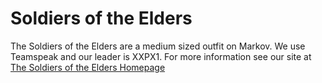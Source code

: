 # Soldiers of the Elders

The Soldiers of the Elders are a medium sized outfit on Markov. We use Teamspeak
and our leader is XXPX1. For more information see our site at
[The Soldiers of the Elders Homepage](http://sote.nick231.net)
